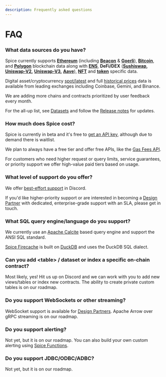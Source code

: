 ```yaml
---
description: Frequently asked questions
---
```


# FAQ

### What data sources do you have?

Spice currently supports [**Ethereum**](reference/sql-query-tables/) (including [**Beacon**](reference/sql-query-tables/goerli/beacon-chain-tables/) & [**Goerli**](reference/sql-query-tables/goerli/)), [**Bitcoin**](reference/sql-query-tables/bitcoin/), and [**Polygon**](reference/sql-query-tables/polygon/) blockchain data along with [**ENS**](reference/sql-query-tables/ethereum/token-tables-1/), **DeFi/DEX** ([**Sushiswap**](reference/sql-query-tables/ethereum/sushiswap-tables/)**,** [**Uniswap-V2**](reference/sql-query-tables/ethereum/uniswap-v2-tables/)**,** [**Uniswap-V3**](reference/sql-query-tables/ethereum/uniswap-v2-tables/)**,** [**Aave**](reference/sql-query-tables/ethereum/aave-v2-tables/)), [**NFT**](broken-reference) and [**token**](reference/sql-query-tables/ethereum/token-tables/) specific data.

Digital asset/cryptocurrency [spot/latest](api/prices.md) and full [historical prices](api/prices.md) data is available from leading exchanges including Coinbase, Gemini, and Binance.

We are adding more chains and contracts prioritized by user feedback every month.

For the all-up list, see [Datasets](getting-started/datasets.md) and follow the [Release notes](reference/release-notes.md) for updates.

### How much does Spice cost?

Spice is currently in beta and it's free to [get an API key](https://spice.xyz), although due to demand there is waitlist.

We plan to always have a free tier and offer free APIs, like the [Gas Fees API](api/ethereum/gas-fees.md).

For customers who need higher request or query limits, service guarantees, or priority support we  offer high-value paid tiers based on usage.

### What level of support do you offer?

We offer [best-effort support](broken-reference/) in Discord.

If you'd like higher-priority support or are interested in becoming a [Design Partner](https://www.craft.do/s/bgJFtYzSZwuFXD) with dedicated, enterprise-grade support with an SLA, please get in touch.

### What SQL query engine/language do you support?

We currently use an [Apache Calcite](https://calcite.apache.org/) based query engine and support the ANSI SQL standard.

[Spice Firecache](reference/specifications/dataset-and-view-yaml-specification/firecache.md) is built on [DuckDB](https://duckdb.org/) and uses the DuckDB SQL dialect.

### Can you add \<table> / dataset or index a specific on-chain contract?

Most likely, yes! Hit us up on Discord and we can work with you to add new views/tables or index new contracts. The ability to create private custom tables is on our roadmap.

### Do you support WebSockets or other streaming?

WebSocket support is available for [Design Partners](https://www.craft.do/s/bgJFtYzSZwuFXD). Apache Arrow over gRPC streaming is on our roadmap.

### Do you support alerting?

Not yet, but it is on our roadmap. You can also build your own custom alerting using [Spice Functions](portal/apps/functions-beta.md).

### Do you support JDBC/ODBC/ADBC?

Not yet, but it is on our roadmap.
